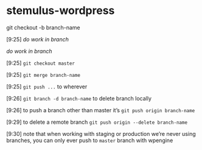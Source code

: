 # stemulus-wordpress

git checkout -b branch-name


[9:25] 
_do work in branch_


_do work in branch_


[9:25] 
`git checkout master`


[9:25] 
`git merge branch-name`


[9:25] 
`git push ...` to wherever


[9:26] 
`git branch -d branch-name` to delete branch locally


[9:26] 
to push a branch other than master it’s `git push origin branch-name`


[9:29] 
to delete a remote branch `git push origin --delete branch-name`


[9:30] 
note that when working with staging or production we’re never using branches, you can only ever push to `master` branch with wpengine

